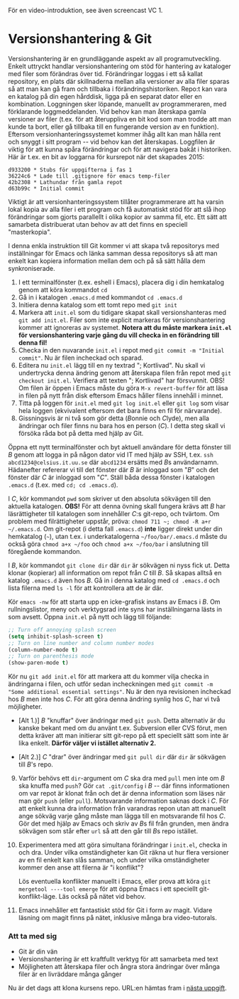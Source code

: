 För en video-introduktion, see även screencast VC 1.

Versionshantering & Git
=======================

Versionshantering är en grundläggande aspekt av all
programutveckling. Enkelt uttryckt handlar versionshantering om
stöd för hantering av kataloger med filer som förändras över tid.
Förändringar loggas i ett så kallat repository, en plats där
skillnaderna mellan alla versioner av alla filer sparas så att man
kan gå fram och tillbaka i förändringshistoriken. Repo:t kan vara
en katalog på din egen hårddisk, ligga på en separat dator eller
en kombination. Loggningen sker löpande, manuellt av
programmeraren, med förklarande loggmeddelanden. Vid behov kan man
återskapa gamla versioner av filer (t.ex. för att återuppliva en
bit kod som man trodde att man kunde ta bort, eller gå tillbaka
till en fungerande version av en funktion). Eftersom
versionhanteringssystemet kommer ihåg allt kan man hålla rent och
snyggt i sitt program -- vid behov kan det återskapas. Loggfilen
är viktig för att kunna spåra förändringar och för att navigera
bakåt i historiken. Här är t.ex. en bit av loggarna för kursrepot
när det skapades 2015:

```
d933200 * Stubs för uppgifterna i fas 1
36224c6 * Lade till .gitignore för emacs temp-filer
42b2308 * Lathundar från gamla repot
d63b99c * Initial commit
```

Viktigt är att versionhanteringssystem tillåter
programmerare att ha varsin lokal kopia av alla filer i ett
program och få automatiskt stöd för att slå ihop förändringar som
gjorts parallellt i olika kopior av samma fil, etc. Ett sätt att
samarbeta distribuerat utan behov av att det finns en speciell
"masterkopia".

I denna enkla instruktion till Git kommer vi att skapa två
repositorys med inställningar för Emacs och länka samman dessa
repositorys så att man enkelt kan kopiera information mellan dem
och på så sätt hålla dem synkroniserade.

1. I ett terminalfönster (t.ex. eshell i Emacs), placera dig i
  din hemkatalog genom att köra kommandot `cd`
2. Gå in i katalogen `.emacs.d` med kommandot `cd .emacs.d`
3. Initiera denna katalog som ett tomt repo med `git init`
4. Markera att `init.el` som du tidigare skapat skall
   versionshanteras med `git add init.el`. Filer som inte explicit
   markeras för versionshantering kommer att ignoreras av
   systemet. **Notera att du måste markera `init.el` för
   versionshantering varje gång du vill checka in en förändring
   till denna fil!**
5. Checka in den nuvarande `init.el` i repot med `git
    commit -m "Initial commit"`. Nu är filen incheckad och sparad.
6. Editera nu `init.el` lägg till en ny textrad "; Kortlivad". Nu
   skall vi undertrycka denna ändring genom att återskapa filen
   från repot med `git checkout init.el`. Verifiera att texten ";
   Kortlivad" har försvunnit. OBS! Om filen är öppen i Emacs måste
   du göra `M-x revert-buffer` för att läsa in filen på nytt från
   disk eftersom Emacs håller filens innehåll i minnet.
7. Titta på loggen för `init.el` med `git log init.el` eller `git
   log` som visar hela loggen (ekvivalent eftersom det bara finns
   en fil för närvarande).
8. Gissningsvis är ni två som gör detta (*B*onnie och *C*lyde),
  men alla ändringar och filer finns nu bara hos en person (*C*).
  I detta steg skall vi försöka råda bot på detta med hjälp av
  Git.

  Öppna ett nytt terminalfönster och byt aktuell användare för
  detta fönster till *B* genom att logga in på någon dator vid IT
  med hjälp av SSH, t.ex. `ssh abcd1234@celsius.it.uu.se` där
  `abcd1234` ersätts med *B*s användarnamn. Hädanefter refererar
  vi till det fönster där *B* är inloggad som "*B*" och det
  fönster där *C* är inloggad som "*C*". Ställ båda dessa fönster
  i katalogen `.emacs.d` (t.ex. med `cd; cd .emacs.d`).

  I *C*, kör kommandot `pwd` som skriver ut den absoluta sökvägen
  till den aktuella katalogen. **OBS!** För att denna övning skall
  fungera krävs att *B* har läsrättigheter till katalogen som
  innehåller *C*:s git-repo, och tvärtom. Om problem med
  filrättigheter uppstår, pröva: `chmod 711 ~; chmod -R a+r
  ~/.emacs.d`. Om git-repot (i detta fall `.emacs.d`) **inte**
  ligger direkt under din hemkatalog (`~`), utan t.ex. i
  underkatalogerna `~/foo/bar/.emacs.d` måste du också göra `chmod
  a+x ~/foo` och `chmod a+x ~/foo/bar` i anslutning till
  föregående kommandon.

  I *B*, kör kommandot `git clone dir` där `dir` är sökvägen
  ni nyss fick ut. Detta klonar (kopierar) all information om repot från *C*
  till *B*. Så skapas alltså en katalog `.emacs.d` även hos
  *B*. Gå in i denna katalog med `cd .emacs.d` och lista
  filerna med `ls -l` för att kontrollera att de är där.

  Kör `emacs -nw` för att starta upp en icke-grafisk instans
  av Emacs i *B*. Om rullningslistor, meny och verktygsrad inte
  syns har inställningarna lästs in som avsett. Öppna
  `init.el` på nytt och lägg till följande:

  ``` lisp
  ;; Turn off annoying splash screen
  (setq inhibit-splash-screen t)
  ;; Turn on line number and column number modes
  (column-number-mode t)
  ;; Turn on parenthesis mode
  (show-paren-mode t)
  ```

  Kör nu `git add init.el` för att markera att du kommer vilja
  checka in ändringarna i filen, och utför sedan incheckningen med
  `git commit -m "Some additional essential settings"`. Nu är den
  nya revisionen incheckad hos *B* men inte hos *C*. För att göra denna
  ändring synlig hos *C*, har vi två möjligheter.

  * [Alt 1.)] *B* "knuffar" över ändringar med `git push`.
    Detta alternativ är du kanske bekant med om du använt t.ex.
    Subversion eller CVS förut, men detta kräver att man initierar
    sitt git-repo på ett speciellt sätt som inte är lika enkelt.
    **Därför väljer vi istället alternativ 2.**

  * [Alt 2.)] *C* "drar" över ändringar med `git pull dir` där
    `dir` är sökvägen till *B*'s repo.

9. Varför behövs ett `dir`-argument om *C* ska dra med `pull` men
  inte om *B* ska knuffa med `push`? Gör `cat .git/config` i *B*
  -- där finns informationen om var repot är klonat från och det
  är denna information som läses när man gör `push` (eller
  `pull`). Motsvarande information saknas dock i *C*. För att
  enkelt kunna dra information från varandras repon utan att
  manuellt ange sökväg varje gång måste man lägga till en
  motsvarande fil hos *C*. Gör det med hjälp av Emacs och skriv av
  *B*s fil från grunden, men ändra sökvägen som står efter `url`
  så att den går till *B*s repo istället.

10. Experimentera med att göra simultana förändringar i `init.el`,
    checka in och dra. Under vilka omständigheter kan Git räkna ut
    hur flera versioner av en fil enkelt kan slås samman, och
    under vilka omständigheter kommer den anse att filerna är "i
    konflikt"?

    Lös eventuella konflikter manuellt i Emacs, eller prova att köra
    `git mergetool ----tool emerge` för att öppna Emacs i ett
    speciellt git-konflikt-läge. Läs också på nätet vid behov.

11. Emacs innehåller ett fantastiskt stöd för Git i form av magit.
    Vidare läsning om magit finns på nätet, inklusive många bra
    video-tutorals.

### Att ta med sig
* Git är din vän
* Versionshantering är ett kraftfullt verktyg för att samarbeta med text
* Möjligheten att återskapa filer och ångra stora ändringar över många filer är en livräddare många gånger

Nu är det dags att klona kursens repo. URL:en hämtas fram i [nästa uppgift](../terminal).